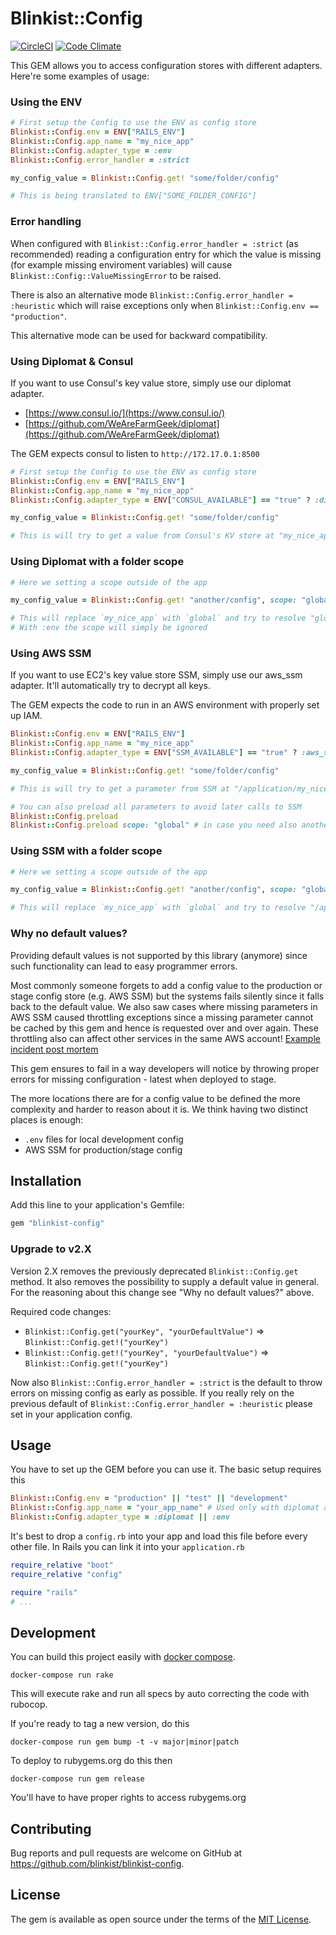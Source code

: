 # Blinkist::Config

[![CircleCI](https://circleci.com/gh/blinkist/blinkist-config.svg?style=shield)](https://circleci.com/gh/blinkist/blinkist-config)
[![Code Climate](https://codeclimate.com/github/blinkist/blinkist-config/badges/gpa.svg)](https://codeclimate.com/github/blinkist/blinkist-config)

This GEM allows you to access configuration stores with different adapters. Here're some examples of usage:

### Using the ENV

```ruby
# First setup the Config to use the ENV as config store
Blinkist::Config.env = ENV["RAILS_ENV"]
Blinkist::Config.app_name = "my_nice_app"
Blinkist::Config.adapter_type = :env
Blinkist::Config.error_handler = :strict

my_config_value = Blinkist::Config.get! "some/folder/config"

# This is being translated to ENV["SOME_FOLDER_CONFIG"]
```

### Error handling

When configured with `Blinkist::Config.error_handler = :strict` (as recommended)
reading a configuration entry for which the value is missing 
(for example missing enviroment variables) will cause
`Blinkist::Config::ValueMissingError` to be raised.

There is also an alternative mode `Blinkist::Config.error_handler = :heuristic` which
will raise exceptions only when `Blinkist::Config.env == "production"`.

This alternative mode can be used for backward compatibility.

### Using Diplomat & Consul

If you want to use Consul's key value store, simply use our diplomat adapter.

* [https://www.consul.io/](https://www.consul.io/)
* [https://github.com/WeAreFarmGeek/diplomat](https://github.com/WeAreFarmGeek/diplomat)

The GEM expects consul to listen to `http://172.17.0.1:8500`

```ruby
# First setup the Config to use the ENV as config store
Blinkist::Config.env = ENV["RAILS_ENV"]
Blinkist::Config.app_name = "my_nice_app"
Blinkist::Config.adapter_type = ENV["CONSUL_AVAILABLE"] == "true" ? :diplomat : :env

my_config_value = Blinkist::Config.get! "some/folder/config"

# This is will try to get a value from Consul's KV store at "my_nice_app/some/folder/config"
```

### Using Diplomat with a folder scope
```ruby
# Here we setting a scope outside of the app

my_config_value = Blinkist::Config.get! "another/config", scope: "global"

# This will replace `my_nice_app` with `global` and try to resolve "global/another/config"
# With :env the scope will simply be ignored
```

### Using AWS SSM

If you want to use EC2's key value store SSM, simply use our aws_ssm adapter. It'll automatically try to decrypt all keys.

The GEM expects the code to run in an AWS environment with properly set up IAM.

```ruby
Blinkist::Config.env = ENV["RAILS_ENV"]
Blinkist::Config.app_name = "my_nice_app"
Blinkist::Config.adapter_type = ENV["SSM_AVAILABLE"] == "true" ? :aws_ssm : :env

my_config_value = Blinkist::Config.get! "some/folder/config"

# This is will try to get a parameter from SSM at "/application/my_nice_app/some/folder/config"

# You can also preload all parameters to avoid later calls to SSM
Blinkist::Config.preload
Blinkist::Config.preload scope: "global" # in case you need also another scope being preloaded
```

### Using SSM with a folder scope
```ruby
# Here we setting a scope outside of the app

my_config_value = Blinkist::Config.get! "another/config", scope: "global"

# This will replace `my_nice_app` with `global` and try to resolve "/application/global/another/config"
```

### Why no default values?

Providing default values is not supported by this library (anymore) since such functionality can lead to easy programmer errors.

Most commonly someone forgets to add a config value to the production or stage config store (e.g. AWS SSM) but the systems 
fails silently since it falls back to the default value.
We also saw cases where missing parameters in AWS SSM caused throttling exceptions since a missing parameter cannot be 
cached by this gem and hence is requested over and over again. These throttling also can affect other services in the same AWS account!
[Example incident post mortem](https://blinkist.atlassian.net/wiki/spaces/WEB/pages/1769570440/Postmortem+2020-06-09+SSM+throttling+in+webapp+due+to+Audiobook+import+in+Lambda)

This gem ensures to fail in a way developers will notice by throwing proper errors for missing configuration - latest when deployed to stage.

The more locations there are for a config value to be defined the more complexity and harder to reason about it is. We think having two distinct places is enough:
- `.env` files for local development config
- AWS SSM for production/stage config

## Installation

Add this line to your application's Gemfile:

```ruby
gem "blinkist-config"
```

### Upgrade to v2.X

Version 2.X removes the previously deprecated `Blinkist::Config.get` method. It also removes the possibility to supply a default value in general.
For the reasoning about this change see "Why no default values?" above.

Required code changes:
- `Blinkist::Config.get("yourKey", "yourDefaultValue")` => `Blinkist::Config.get!("yourKey")`
- `Blinkist::Config.get!("yourKey", "yourDefaultValue")` => `Blinkist::Config.get!("yourKey")`

Now also `Blinkist::Config.error_handler = :strict` is the default to throw errors on missing config as early as possible. 
If you really rely on the previous default of `Blinkist::Config.error_handler = :heuristic` please set in your application config.  

## Usage

You have to set up the GEM before you can use it. The basic setup requires this

```ruby
Blinkist::Config.env = "production" || "test" || "development"
Blinkist::Config.app_name = "your_app_name" # Used only with diplomat adapter
Blinkist::Config.adapter_type = :diplomat || :env
```

It's best to drop a `config.rb` into your app and load this file before every other file. In Rails you can link it into your `application.rb`

```ruby
require_relative "boot"
require_relative "config"

require "rails"
# ...
```

## Development

You can build this project easily with [docker compose](https://docs.docker.com/compose/).

```
docker-compose run rake
```

This will execute rake and run all specs by auto correcting the code with rubocop.

If you're ready to tag a new version, do this

```
docker-compose run gem bump -t -v major|minor|patch
```

To deploy to rubygems.org do this then

```
docker-compose run gem release
```

You'll have to have proper rights to access rubygems.org

## Contributing

Bug reports and pull requests are welcome on GitHub at https://github.com/blinkist/blinkist-config.


## License

The gem is available as open source under the terms of the [MIT License](http://opensource.org/licenses/MIT).


